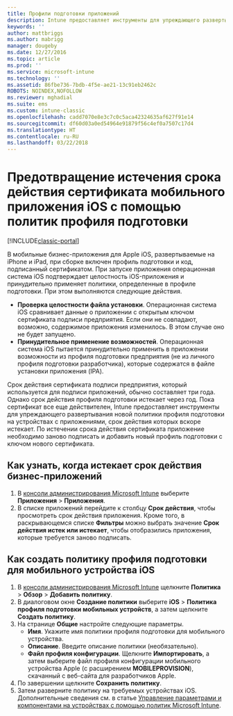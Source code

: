 ```yaml
---
title: Профили подготовки приложений
description: Intune предоставляет инструменты для упреждающего развертывания новой политики профиля подготовки на устройствах с приложениями, срок действия которых вскоре истекает.
keywords: ''
author: mattbriggs
ms.author: mabrigg
manager: dougeby
ms.date: 12/27/2016
ms.topic: article
ms.prod: ''
ms.service: microsoft-intune
ms.technology: ''
ms.assetid: 86fbe736-7bdb-4f5e-ae21-13c91eb2462c
ROBOTS: NOINDEX,NOFOLLOW
ms.reviewer: mghadial
ms.suite: ems
ms.custom: intune-classic
ms.openlocfilehash: cadd7070e8e3c7c0c5aca42324635af627f91e14
ms.sourcegitcommit: df60d03a0ed54964e91879f56c4ef0a7507c17d4
ms.translationtype: HT
ms.contentlocale: ru-RU
ms.lasthandoff: 03/22/2018
---
```

# <a name="use-ios-mobile-provisioning-profile-policies-to-prevent-your-apps-from-expiring"></a>Предотвращение истечения срока действия сертификата мобильного приложения iOS с помощью политик профиля подготовки

[!INCLUDE[classic-portal](../includes/classic-portal.md)]

В мобильные бизнес-приложения для Apple iOS, развертываемые на iPhone и iPad, при сборке включен профиль подготовки и код, подписанный сертификатом. При запуске приложения операционная система iOS подтверждает целостность iOS-приложения и принудительно применяет политики, определенные в профиле подготовки. При этом выполняются следующие действия.

- **Проверка целостности файла установки**. Операционная система iOS сравнивает данные о приложении с открытым ключом сертификата подписи предприятия. Если они не совпадают, возможно, содержимое приложения изменилось. В этом случае оно не будет запущено.
- **Принудительное применение возможностей**. Операционная система iOS пытается принудительно применить в приложении возможности из профиля подготовки предприятия (не из личного профиля подготовки разработчика), которые содержатся в файле установки приложения (IPA).


Срок действия сертификата подписи предприятия, который используется для подписи приложений, обычно составляет три года. Однако срок действия профиля подготовки истекает через год. Пока сертификат все еще действителен, Intune предоставляет инструменты для упреждающего развертывания новой политики профиля подготовки на устройствах с приложениями, срок действия которых вскоре истекает.
По истечении срока действия сертификата приложение необходимо заново подписать и добавить новый профиль подготовки с ключом нового сертификата.



## <a name="how-to-find-out-when-a-line-of-business-app-will-expire"></a>Как узнать, когда истекает срок действия бизнес-приложений

1. В [консоли администрирования Microsoft Intune](https://manage.microsoft.com) выберите **Приложения** > **Приложения**.
2. В списке приложений перейдите к столбцу **Срок действия**, чтобы просмотреть срок действия приложения. Кроме того, в раскрывающемся списке **Фильтры** можно выбрать значение **Срок действия истек или истекает**, чтобы отобразились приложения, которые требуется заново подписать.

## <a name="how-to-create-an-ios-mobile-provisioning-profile-policy"></a>Как создать политику профиля подготовки для мобильного устройства iOS


1. В [консоли администрирования Microsoft Intune](https://manage.microsoft.com) щелкните **Политика** > **Обзор** > **Добавить политику**.
2. В диалоговом окне **Создание политики** выберите **iOS** > **Политика профиля подготовки мобильных устройств**, а затем щелкните **Создать политику**.
3. На странице **Общие** настройте следующие параметры.
    - **Имя**. Укажите имя политики профиля подготовки для мобильного устройства.
    - **Описание**. Введите описание политики (необязательно).
    - **Файл профиля конфигурации**. Щелкните **Импортировать**, а затем выберите файл профиля конфигурации мобильного устройства Apple (с расширением **MOBILEPROVISION**), скачанный с веб-сайта для разработчиков Apple.
4. По завершении щелкните **Сохранить политику**.
5. Затем разверните политику на требуемых устройствах iOS. Дополнительные сведения см. в статье [Управление параметрами и компонентами на устройствах с помощью политик Microsoft Intune](manage-settings-and-features-on-your-devices-with-microsoft-intune-policies.md).
